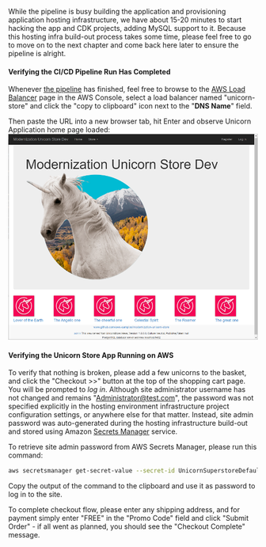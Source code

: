 <!--
+++
title = "Verify Pipeline Run Completion"
date = 2019-10-15T17:48:00-04:00
weight = 63
pre="<b>6. </b>"
+++
-->
While the pipeline is busy building the application and provisioning application hosting infrastructure, we have about 15-20 minutes to start hacking the app and CDK projects, adding MySQL support to it. Because this hosting infra build-out process takes some time, please feel free to go to move on to the next chapter and come back here later to ensure the pipeline is alright.

#### Verifying the CI/CD Pipeline Run Has Completed 

Whenever [the pipeline](https://console.aws.amazon.com/codesuite/codepipeline/home) has finished, feel free to browse to the [AWS Load Balancer](https://console.aws.amazon.com/ec2/v2/home#LoadBalancers:sort=loadBalancerName) page in the AWS Console, select a load balancer named "unicorn-store" and click the "copy to clipboard" icon next to the "**DNS Name**" field.

Then paste the URL into a new browser tab, hit Enter and observe Unicorn Application home page loaded:
![Unicorn Store application in browser](./images/unicorn-store-app-in-browser.png) 

#### Verifying the Unicorn Store App Running on AWS

To verify that nothing is broken, please add a few unicorns to the basket, and click the "Checkout >>" button at the top of the shopping cart page. You will be prompted to *log in*. Although site administrator username has not changed and remains "Administrator@test.com", the password was not specified explicitly in the hosting environment infrastructure project configuration settings, or anywhere else for that matter. Instead, site admin password was auto-generated during the hosting infrastructure build-out and stored using Amazon [Secrets Manager](https://aws.amazon.com/secrets-manager/) service. 

To retrieve site admin password from AWS Secrets Manager, please run this command:

```bash
aws secretsmanager get-secret-value --secret-id UnicornSuperstoreDefaultSiteAdminPassword | jq -r .SecretString
```
Copy the output of the command to the clipboard and use it as password to log in to the site. 

To complete checkout flow, please enter any shipping address, and for payment simply enter "FREE" in the "Promo Code" field and click "Submit Order" - if all went as planned, you should see the "Checkout Complete" message.